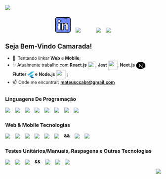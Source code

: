<div>
    <img src="https://i.imgur.com/3lP9lfP.png" style="max-width: 100%;">
    <h4 dir="auto"> </h4>
    <p align="center" dir="auto">
    <a href="https://www.linkedin.com/in/cabraiz/" rel="nofollow"><img src="https://raw.githubusercontent.com/8bithemant/8bithemant/master/linkedin.png?raw=true" style="min-width: 50px; width: 2vw;"></a>
    &nbsp;&nbsp;
    <a href="mailto:mateusccabr@gmail.com?subject=Hey%20Mateus!&body=Let's%20Start%3F"><img src="https://camo.githubusercontent.com/c9c767477b51662df471cffa36b2a4ac2eea4b54e0f4351dedd232be28efa67e/68747470733a2f2f74682e62696e672e636f6d2f74682f69642f4f49502e397354345557735266466979367650796476335f2d514861484f3f7069643d496d674465742672733d31" style="width: 2vw;"></a>
    &nbsp;&nbsp;
    <a href="https://www.buymeacoffee.com/Cabraiz"><img src="https://bmc-dev.s3.us-east-2.amazonaws.com/assets/icons/bmc_icon_black.png" style="height: 2vw; width: 1.5vw;"></a>
     &nbsp;&nbsp;&nbsp;
    <a href="https://www.instagram.com/cabraiz/" rel="nofollow"><img src="https://i.imgur.com/NgE3qOm.png" style="width: 2vw;"></a>
    &nbsp;&nbsp;
    <a href="https://www.tiktok.com/@cabraiz" rel="nofollow"><img src="https://cdn3.iconfinder.com/data/icons/colorful-guache-social-media-logos-1/159/social-media_tiktok-512.png" style="width: 2vw;"></a>
    <h2 dir="auto">Seja Bem-Vindo Camarada!</h2>
    <ul dir="auto">
    <li><g-emoji class="g-emoji" alias="seedling" >📱</g-emoji> &nbsp;Tentando linkar <strong>Web</strong> e <strong>Mobile</strong>;</li>
    <li><g-emoji class="g-emoji" alias="sparkles" >✨</g-emoji> Atualmente trabalho com 
    <strong>React.js</strong>
    <img align="center" height="24" width="24" src="https://camo.githubusercontent.com/cda2bff49eb0cd388393e08dd91cc3cf461f095e387d3fdcb8648ab0418010aa/68747470733a2f2f692e67697068792e636f6d2f6d656469612f654e41736a4f353574506267616f72376d612f323030772e77656270" style="max-width: 100%;">,
    <strong>Jest</strong>
    <img align="center" height="30" width="30" src="https://camo.githubusercontent.com/0ea6612fde21ea2eded90c5e2428a4d3f872331b35aafe226aab4081fb305af8/68747470733a2f2f74656368737461636b2d67656e657261746f722e76657263656c2e6170702f6a6573742d69636f6e2e737667" style="max-width: 100%;">,
    <strong>Next.js</strong>
    <img align="center" height="22.5" width="30" src="https://github.com/devicons/devicon/blob/master/icons/nextjs/nextjs-original.svg" style="max-width: 100%;">,
    <strong>Flutter</strong><img align="center" height="20.5" width="28" src="https://github.com/devicons/devicon/blob/master/icons/flutter/flutter-original.svg" style="max-width: 100%;">e 
    <strong>Node.js</strong>
    <img align="center" height="30" width="30" src="https://camo.githubusercontent.com/bb12151c6b0cad592b4b7449df388a6db7aa7ceae45ef7cc03c9d4cab56dc90e/68747470733a2f2f6d65646961332e67697068792e636f6d2f6d656469612f6b64466338667562675333316238447356752f67697068792e77656270"></a> ;</li>
   <li><g-emoji class="g-emoji" alias="sparkles" >📫 Onde me encontrar: <a href="mailto:mateusccabr@gmail.com?subject=Hey%20Mateus!&body=Let's%20Start%3F"><strong>mateusccabr@gmail.com</strong></a> </a></li>
</div>
    <h2 dir="auto"></h2>
    <h3 dir="auto">Linguagens De Programação</h3>
<div>
    <a target="_blank" rel="noopener noreferrer"><img align="center" src="https://i.imgur.com/AxIFb25.png" style="width: 7vw;"></a>
    &nbsp;&nbsp;
    <a target="_blank" rel="noopener noreferrer"><img align="center" src="https://i.imgur.com/MpCpLUJ.png" style="width: 7vw;"></a>
    &nbsp;&nbsp;
    <a target="_blank" rel="noopener noreferrer"><img align="center" src="https://i.imgur.com/YXHe4oP.png" style="width: 7vw;"></a>
    &nbsp;&nbsp;
    <a target="_blank" rel="noopener noreferrer"><img align="center" src="https://i.imgur.com/WbiDNpt.png" style="width: 7vw;"></a>
    &nbsp;&nbsp;
    <a target="_blank" rel="noopener noreferrer"><img align="center" src="https://i.imgur.com/maX3HSe.png" style="width: 7vw;"></a>
    &nbsp;&nbsp;
    <a target="_blank" rel="noopener noreferrer"><img align="center" src="https://i.imgur.com/314xhAs.png" style="width: 7vw;"></a>
    &nbsp;&nbsp;
    <a target="_blank" rel="noopener noreferrer"><img align="center" src="https://i.imgur.com/T5PRURA.png" style="width: 7vw;""></a>
    &nbsp;&nbsp;
    <a target="_blank" rel="noopener noreferrer"><img align="center" src="https://i.imgur.com/TQE2I42.png" style="width: 7vw;"></a>
</div>
<h2 dir="auto"></h2>
<h3 dir="auto">Web<b> & </b>Mobile Tecnologias</h3>
<div>
    <a target="_blank" rel="noopener noreferrer"><img align="center" src="https://i.imgur.com/vMI9Z0t.png" style="width: 7vw;""></a>
    &nbsp;&nbsp;
    <a target="_blank" rel="noopener noreferrer"><img align="center" src="https://i.imgur.com/SZyAUhK.png" style="width: 7vw;""></a>
    &nbsp;&nbsp;
    <a target="_blank" rel="noopener noreferrer"><img align="center" src="https://i.imgur.com/VGrBXc9.png" style="width: 7vw;""></a>
    &nbsp;&nbsp;
    <a target="_blank" rel="noopener noreferrer"><img align="center" src="https://i.imgur.com/K1b9vD4.png" style="width: 7vw;""></a>
    &nbsp;&nbsp;
    <a target="_blank" rel="noopener noreferrer"><img align="center" src="https://i.imgur.com/8GAPYH9.png" style="width: 7vw;""></a>
    &nbsp;&nbsp;
    <a target="_blank" rel="noopener noreferrer"><img align="center" src="https://i.imgur.com/UUwANPY.png" style="width: 7vw;""></a>
    &nbsp;&nbsp;
    <b>&&</b>
    &nbsp;&nbsp;
    <a target="_blank" rel="noopener noreferrer"><img align="center" src="https://i.imgur.com/PH62YRV.png" style="width: 7vw;""></a>
    &nbsp;&nbsp;
    <a target="_blank" rel="noopener noreferrer"><img align="center" src="https://i.imgur.com/VefkII4.png" style="width: 7vw;""></a>
    &nbsp;&nbsp;
    </div>
    <h2 dir="auto"></h2>
    <h3 dir="auto">Testes Unitários/Manuais, Raspagens e Outras Tecnologias</h3>
<div>
    <a target="_blank" rel="noopener noreferrer"><img align="center" src="https://i.imgur.com/6QKQD2t.png" style="width: 7vw;""></a>
    &nbsp;&nbsp;
    <a target="_blank" rel="noopener noreferrer"><img align="center" src="https://i.imgur.com/LvypQRJ.png" style="width: 7vw;""></a>
    &nbsp;&nbsp;    
    <a target="_blank" rel="noopener noreferrer"><img align="center" src="https://i.imgur.com/jFkoI5j.png" style="width: 7vw;"></a>
    &nbsp;&nbsp;
    <b>&&</b>
    &nbsp;&nbsp;
    <a target="_blank" rel="noopener noreferrer"><img align="center" src="https://i.imgur.com/cUwa5mT.png" style="width: 7vw;""></a>
    &nbsp;&nbsp;
    <a target="_blank" rel="noopener noreferrer"><img align="center" src="https://i.imgur.com/bjuREjl.png" style="width: 7vw;""></a>
    &nbsp;&nbsp;
    <a target="_blank" rel="noopener noreferrer"><img align="center" src="https://i.imgur.com/rHGMRGR.png" style="width: 7vw;""></a>
    &nbsp;&nbsp;
</div>
    <p align="end" dir="auto">
    <img src="https://i.imgur.com/dphwEGC.png" style="width: 40vw;">
